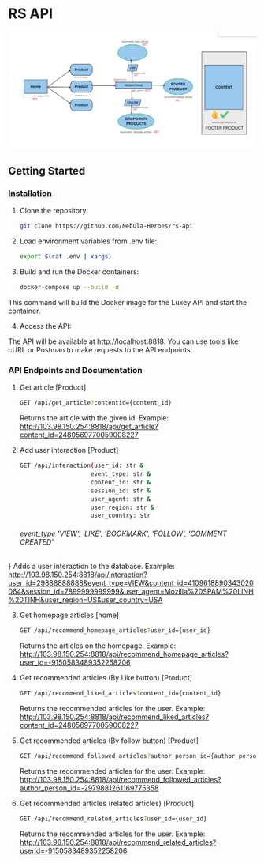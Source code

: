 # RS API

![MarineGEO circle logo](/docs/flowbe.png "MarineGEO logo")

## Getting Started
### Installation

1. Clone the repository:

   ```bash
   git clone https://github.com/Nebula-Heroes/rs-api
    ```
2. Load environment variables from .env file:

    ```bash
    export $(cat .env | xargs)
    ```

2. Build and run the Docker containers:
    ```bash
    docker-compose up --build -d
    ```

This command will build the Docker image for the Luxey API and start the container.

4. Access the API:

The API will be available at http://localhost:8818. You can use tools like cURL or Postman to make requests to the API endpoints.

### API Endpoints and Documentation 
1. Get article [Product]
    ```bash
    GET /api/get_article?contentid={content_id}
    ```
    Returns the article with the given id.
    Example: http://103.98.150.254:8818/api/get_article?content_id=2480569770059008227

2. Add user interaction [Product]
    ```bash
    GET /api/interaction(user_id: str &
                        event_type: str &
                        content_id: str &
                        session_id: str &
                        user_agent: str &
                        user_region: str &
                        user_country: str
    ```
    ###### event_type 'VIEW', 'LIKE', 'BOOKMARK', 'FOLLOW', 'COMMENT CREATED'  
}
    Adds a user interaction to the database.
    Example: http://103.98.150.254:8818/api/interaction?user_id=29888888888&event_type=VIEW&content_id=4109618890343020064&session_id=7899999999999&user_agent=Mozilla%20SPAM%20LINH%20TINH&user_region=US&user_country=USA


3. Get homepage articles [home]
    ```bash
    GET /api/recommend_homepage_articles?user_id={user_id}
    ```
    Returns the articles on the homepage.
    Example: http://103.98.150.254:8818/api/recommend_homepage_articles?user_id=-9150583489352258206

4. Get recommended articles (By Like button) [Product]
    ```bash
    GET /api/recommend_liked_articles?content_id={content_id}
    ```
    Returns the recommended articles for the user.
    Example: http://103.98.150.254:8818/api/recommend_liked_articles?content_id=2480569770059008227

5. Get recommended articles (By follow button) [Product]
    ```bash
    GET /api/recommend_followed_articles?author_person_id={author_person_id}
    ```
    Returns the recommended articles for the user.
    Example: http://103.98.150.254:8818/api/recommend_followed_articles?author_person_id=-2979881261169775358

6. Get recommended articles (related articles) [Product]
    ```bash
    GET /api/recommend_related_articles?user_id={user_id}
    ```
    Returns the recommended articles for the user.
    Example: http://103.98.150.254:8818/api/recommend_related_articles?userid=-9150583489352258206



